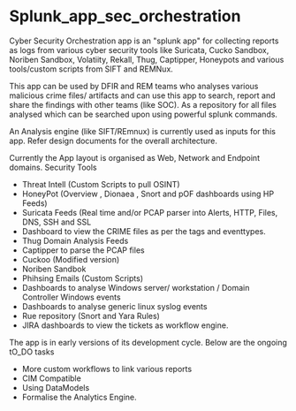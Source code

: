 # Splunk_app_sec_orchestration
Cyber Security Orchestration app is an "splunk app" for collecting reports as logs from various cyber security tools like Suricata, Cucko Sandbox, Noriben Sandbox, Volatiity, Rekall, Thug, Captipper, Honeypots and various tools/custom scripts from SIFT and REMNux. 

This app can be used by DFIR and REM teams who analyses various malicious crime files/ artifacts and can use this app to search, report and share the findings with other teams (like SOC). As a repository for all files analysed which can be searched upon using powerful splunk commands. 

An Analysis engine (like SIFT/REmnux) is currently used as inputs for this app. Refer design documents for the overall architecture. 

Currently the App layout is organised as Web, Network and Endpoint domains. 
Security Tools
  * Threat Intell (Custom Scripts to pull OSINT)
  * HoneyPot (Overview , Dionaea , Snort and pOF dashboards using HP Feeds)
  * Suricata Feeds (Real time and/or PCAP parser into Alerts, HTTP, Files, DNS, SSH and SSL
  * Dashboard to view the CRIME files as per the tags and eventtypes. 
  * Thug Domain Analysis Feeds
  * Captipper to parse the PCAP files
  * Cuckoo (Modified version)
  * Noriben Sandbok 
  * Phihsing Emails (Custom Scripts)
  * Dashboards to analyse Windows server/ workstation / Domain Controller Windows events
  * Dashboards to analyse generic linux syslog events
  * Rue repository (Snort and Yara Rules)
  * JIRA dashboards to view the tickets as workflow engine.
  
The app is in early versions of its development cycle. Below are the ongoing tO_DO tasks

  * More custom workflows to link various reports
  * CIM Compatible
  * Using DataModels
  * Formalise the Analytics Engine. 
